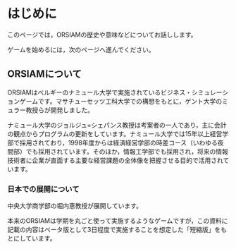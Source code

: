 # はじめに

このページでは，ORSIAMの歴史や意味などについてお話しします。

ゲームを始めるには，次のページへ進んでください。

## ORSIAMについて
ORSIAMはベルギーのナミュール大学で実施されているビジネス・シミュレーションゲームです。マサチューセッツ工科大学での構想をもとに，ゲント大学のミュラー教授らが開発しました。

ナミュール大学のジョルジュ=シェパンス教授は考案者の一人であり，主に会計の観点からプログラムの更新をしています。ナミュール大学では15年以上経営学部で採用されており，1998年度からは経済経営学部の時差コース（いわゆる夜間部）でも採用されています。そのほか，情報工学部でも採用され，将来の情報技術者に企業が直面する主要な経営課題の全体像を把握させる目的で活用されています。

### 日本での展開について

中央大学商学部の堀内恵教授が展開しています。

本来のORSIAMは学期を丸ごと使って実施するようなゲームですが，この資料に記載の内容はベータ版として3日程度で実施することを想定した「短縮版」をもとにしています。
